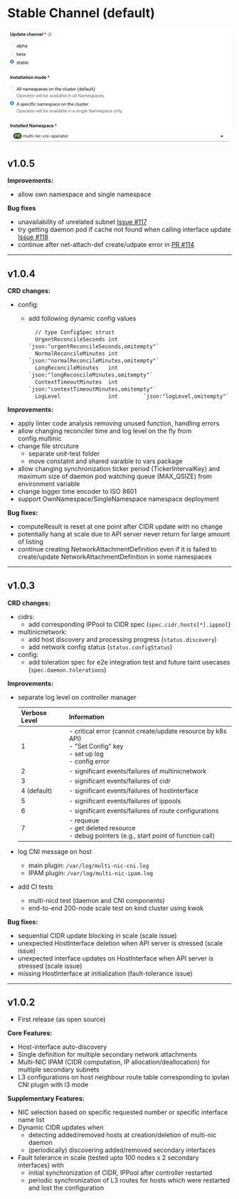 # Stable Channel (default)

![](../img/stable-release.png)

## v1.0.5

**Improvements:**

* allow own namespace and single namespace
  
**Bug fixes**

* unavailability of unrelated subnet [Issue #117](https://github.com/foundation-model-stack/multi-nic-cni/issues/117)
* try getting daemon pod if cache not found when calling interface update [Issue #118](https://github.com/foundation-model-stack/multi-nic-cni/issues/118)
* continue after net-attach-def create/udpate error in [PR #114](https://github.com/foundation-model-stack/multi-nic-cni/pull/114)

---

## v1.0.4

**CRD changes:**

* config:
    * add following dynamic config values
    
            // type ConfigSpec struct
            UrgentReconcileSeconds int        `json:"urgentReconcileSeconds,omitempty"`
            NormalReconcileMinutes int        `json:"normalReconcileMinutes,omitempty"`
            LongReconcileMinutes   int        `json:"longReconcileMinutes,omitempty"`
            ContextTimeoutMinutes  int        `json:"contextTimeoutMinutes,omitempty"`
            LogLevel               int        `json:"logLevel,omitempty"`

**Improvements:**

* apply linter code analysis removing unused function, handling errors
* allow changing reconciler time and log level on the fly from config.multinic
* change file strcuture
    * separate unit-test folder
    * move constatnt and shared varaible to vars package
* allow changing synchronization ticker period (TickerIntervalKey) and maximum size of daemon pod watching queue (MAX_QSIZE) from environment variable 
* change logger time encoder to ISO 8601
* support OwnNamespace/SingleNamespace namespace deployment
  
**Bug fixes:**

* computeResult is reset at one point after CIDR update with no change
* potentially hang at scale due to API server never return for large amount of listing
* continue creating NetworkAttachmentDefinition even if it is failed to create/update NetworkAttachmentDefinition in some namespaces

---

## v1.0.3

**CRD changes:**

* cidrs: 
    * add corresponding IPPool to CIDR spec (`spec.cidr.hosts[*].ippool`)
* multinicnetwork: 
    * add host discovery and processing progress (`status.discovery`)
    * add network config status (`status.configStatus`)
* config:
    * add toleration spec for e2e integration test and future taint usecases (`spec.daemon.tolerations`)
  
**Improvements:**

* separate log level on controller manager

    Verbose Level | Information
    ---|---
    1|- critical error (cannot create/update resource by k8s API) <br> - "Set Config" key <br> - set up log <br>- config error
    2|- significant events/failures of multinicnetwork
    3|- significant events/failures of cidr
    4 (default)|- significant events/failures of hostinterface
    5|- significant events/failures of ippools
    6|- significant events/failures of route configurations 
    7|- requeue <br> - get deleted resource <br> - debug pointers (e.g., start point of function call)

* log CNI message on host
    * main plugin: `/var/log/multi-nic-cni.log`
    * IPAM plugin: `/var/log/multi-nic-ipam.log`
* add CI tests
    * multi-nicd test (daemon and CNI components)
    * end-to-end 200-node scale test on kind cluster using kwok 
  
**Bug fixes:**

* sequential CIDR update blocking in scale (scale issue)
* unexpected HostInterface deletion when API server is stressed (scale issue)
* unexpected interface updates on HostInterface when API server is stressed (scale issue)
* missing HostInterface at initialization (fault-tolerance issue)

---

## v1.0.2

- First release (as open source)

**Core Features:**

* Host-interface auto-discovery
* Single definition for multiple secondary network attachments
* Multi-NIC IPAM (CIDR computation, IP allocation/deallocation) for multiple secondary subnets
* L3 configurations on host neighbour route table corresponding to ipvlan CNI plugin with l3 mode

**Supplementary Features:**

* NIC selection based on specific requested number or specific interface name list
* Dynamic CIDR updates when
    * detecting added/removed hosts at creation/deletion of multi-nic daemon
    * (periodically) discovering added/removed secondary interfaces
* Fault tolerance in scale (tested upto 100 nodes x 2 secondary interfaces) with
    * initial synchronization of CIDR, IPPool after controller restarted
    * periodic synchronization of L3 routes for hosts which were restarted and lost the configuration
